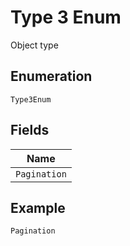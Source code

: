 
# Type 3 Enum

Object type

## Enumeration

`Type3Enum`

## Fields

| Name |
|  --- |
| `Pagination` |

## Example

```
Pagination
```

